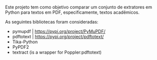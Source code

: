 Este projeto tem como objetivo comparar um conjunto de extratores em Python para textos em PDF, especificamente, textos acadêmicos. 

As seguintes bibliotecas foram consideradas: 

- pymupdf | https://pypi.org/project/PyMuPDF/ 
- pdftotext | https://pypi.org/project/pdftotext/ 
- Tika-Python 
- PyPDF2
- textract (is a wrapper for Poppler:pdftotext)
